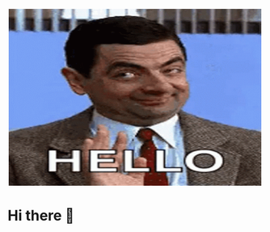 <p align = "center">
  <img src = "https://github.com/Hariom1509/Hariom1509/blob/main/resources/bean.gif" width = "500" height = "350">
  </p>





#           Hi there 👋 

